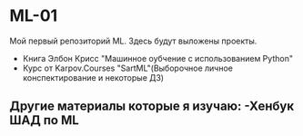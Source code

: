 # ML-01

Мой первый репозиторий ML.
Здесь будут выложены проекты.

- Книга Элбон Крисс "Машинное оубчение с использованием Python"
- Курс от Karpov.Courses "SartML"(Выборочное личное конспектирование и некоторые ДЗ)


Другие материалы которые я изучаю:
-Хенбук ШАД по ML
-